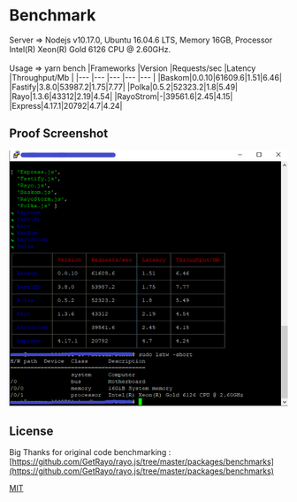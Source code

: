 # Benchmark
Server => Nodejs v10.17.0, Ubuntu 16.04.6 LTS, Memory 16GB, Processor Intel(R) Xeon(R) Gold 6126 CPU @ 2.60GHz.
<br></br>
Usage => yarn bench
|Frameworks |Version |Requests/sec |Latency |Throughput/Mb |
|--- |--- |--- |--- |--- |
|Baskom|0.0.10|61609.6|1.51|6.46|
|Fastify|3.8.0|53987.2|1.75|7.77|
|Polka|0.5.2|52323.2|1.8|5.49|
|Rayo|1.3.6|43312|2.19|4.54|
|RayoStrom|-|39561.6|2.45|4.15|
|Express|4.17.1|20792|4.7|4.24|

## Proof Screenshot
<img src="https://raw.githubusercontent.com/herudi/baskom/main/benchmark/screenshot.png" alt="imagestea" />

## License
Big Thanks for original code benchmarking : [https://github.com/GetRayo/rayo.js/tree/master/packages/benchmarks](https://github.com/GetRayo/rayo.js/tree/master/packages/benchmarks)

[MIT](https://github.com/GetRayo/rayo.js/blob/master/LICENSE)
